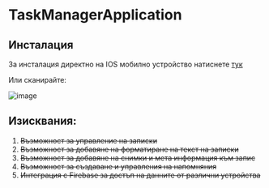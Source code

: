 # TaskManagerApplication 
## Инсталация 
За инсталация директно на IOS мобилно устройство натиснете [тук](https://www.installonair.com/app-download-link/pwQJGQ) <br/>
 
Или сканирайте: <br/>

![image](https://www.installonair.com/storage/qr-code/pwQJGQ.png)



## Изисквания:
1. ~~Възможност за управление на записки~~ <br/>
2. ~~Възможност за добавяне на форматиране на текст на записки~~<br/>
3. ~~Възможност за добавяне на снимки и мета информация към запис~~<br/>
4. ~~Възможност за създаване и управления на напомняния~~<br/>
5. ~~Интеграция с Firebase за достъп на данните от различни устройства<br/>~~
<br />
